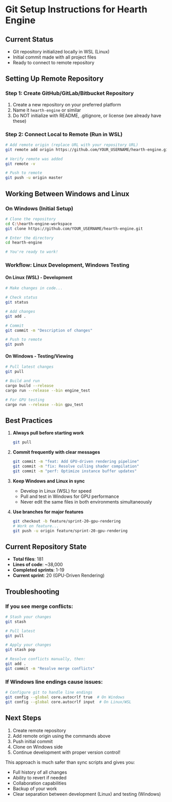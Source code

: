 # Git Setup Instructions for Hearth Engine

## Current Status
- Git repository initialized locally in WSL (Linux)
- Initial commit made with all project files
- Ready to connect to remote repository

## Setting Up Remote Repository

### Step 1: Create GitHub/GitLab/Bitbucket Repository
1. Create a new repository on your preferred platform
2. Name it `hearth-engine` or similar
3. Do NOT initialize with README, .gitignore, or license (we already have these)

### Step 2: Connect Local to Remote (Run in WSL)
```bash
# Add remote origin (replace URL with your repository URL)
git remote add origin https://github.com/YOUR_USERNAME/hearth-engine.git

# Verify remote was added
git remote -v

# Push to remote
git push -u origin master
```

## Working Between Windows and Linux

### On Windows (Initial Setup)
```bash
# Clone the repository
cd C:\hearth-engine-workspace
git clone https://github.com/YOUR_USERNAME/hearth-engine.git

# Enter the directory
cd hearth-engine

# You're ready to work!
```

### Workflow: Linux Development, Windows Testing

#### On Linux (WSL) - Development
```bash
# Make changes in code...

# Check status
git status

# Add changes
git add .

# Commit
git commit -m "Description of changes"

# Push to remote
git push
```

#### On Windows - Testing/Viewing
```bash
# Pull latest changes
git pull

# Build and run
cargo build --release
cargo run --release --bin engine_test

# For GPU testing
cargo run --release --bin gpu_test
```

## Best Practices

1. **Always pull before starting work**
   ```bash
   git pull
   ```

2. **Commit frequently with clear messages**
   ```bash
   git commit -m "feat: Add GPU-driven rendering pipeline"
   git commit -m "fix: Resolve culling shader compilation"
   git commit -m "perf: Optimize instance buffer updates"
   ```

3. **Keep Windows and Linux in sync**
   - Develop in Linux (WSL) for speed
   - Pull and test in Windows for GPU performance
   - Never edit the same files in both environments simultaneously

4. **Use branches for major features**
   ```bash
   git checkout -b feature/sprint-20-gpu-rendering
   # Work on feature...
   git push -u origin feature/sprint-20-gpu-rendering
   ```

## Current Repository State

- **Total files**: 181
- **Lines of code**: ~38,000
- **Completed sprints**: 1-19
- **Current sprint**: 20 (GPU-Driven Rendering)

## Troubleshooting

### If you see merge conflicts:
```bash
# Stash your changes
git stash

# Pull latest
git pull

# Apply your changes
git stash pop

# Resolve conflicts manually, then:
git add .
git commit -m "Resolve merge conflicts"
```

### If Windows line endings cause issues:
```bash
# Configure git to handle line endings
git config --global core.autocrlf true  # On Windows
git config --global core.autocrlf input  # On Linux/WSL
```

## Next Steps

1. Create remote repository
2. Add remote origin using the commands above
3. Push initial commit
4. Clone on Windows side
5. Continue development with proper version control!

This approach is much safer than sync scripts and gives you:
- Full history of all changes
- Ability to revert if needed
- Collaboration capabilities
- Backup of your work
- Clear separation between development (Linux) and testing (Windows)